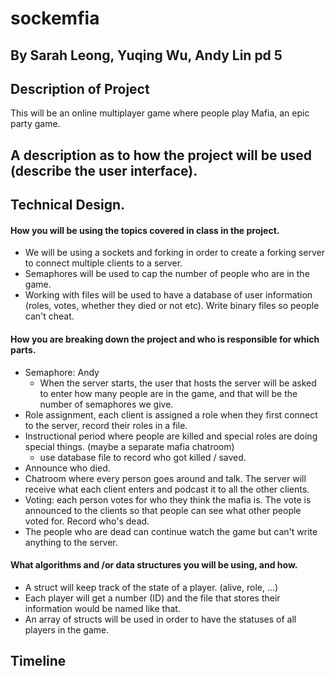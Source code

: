 # sockemfia

## By Sarah Leong, Yuqing Wu, Andy Lin pd 5
## Description of Project

This will be an online multiplayer game where people play Mafia, an epic party game.

## A description as to how the project will be used (describe the user interface).
## Technical Design. 
   #### How you will be using the topics covered in class in the project.
   - We will be using a sockets and forking in order to create a forking server to connect multiple clients to a server.
   - Semaphores will be used to cap the number of people who are in the game.
   -  Working with files will be used to have a database of user information (roles, votes, whether they died or not etc). Write binary files so people can't cheat.
   #### How you are breaking down the project and who is responsible for which parts.
   - Semaphore: Andy
      - When the server starts, the user that hosts the server will be asked to enter how many people are in the game, and that will be the number of semaphores we         give. 
   - Role assignment, each client is assigned a role when they first connect to the server, record their roles in a file. 
   - Instructional period where people are killed and special roles are doing special things. (maybe a separate mafia chatroom)
      - use database file to record who got killed / saved. 
   - Announce who died.
   - Chatroom where every person goes around and talk. The server will receive what each client enters and podcast it to all the other clients. 
   - Voting: each person votes for who they think the mafia is. The vote is announced to the clients so that people can see what other people voted for. Record          who's dead.
   - The people who are dead can continue watch the game but can't write anything to the server. 
   #### What algorithms and /or data structures you will be using, and how.
   - A struct will keep track of the state of a player. (alive, role, ...) 
   - Each player will get a number (ID) and the file that stores their information would be named like that. 
   - An array of structs will be used in order to have the statuses of all players in the game.

## Timeline 

